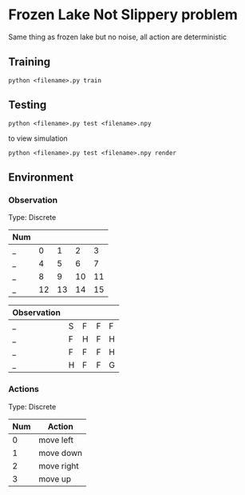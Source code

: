 # Frozen Lake Not Slippery problem
Same thing as frozen lake but no noise, all action are deterministic

## Training
```
python <filename>.py train
```

## Testing
```
python <filename>.py test <filename>.npy
```
to view simulation
```
python <filename>.py test <filename>.npy render
```

## Environment
### Observation
Type: Discrete

Num | | | ||
----|-|-|-|-
_|0|1|2|3
_|4|5|6|7
_|8|9|10|11
_|12|13|14|15

Observation | | | | |
------------|-|-|-|-
_|S|F|F|F
_|F|H|F|H
_|F|F|F|H
_|H|F|F|G

### Actions
Type: Discrete

Num | Action
----|------------
0   | move left
1   | move down
2   | move right
3   | move up

